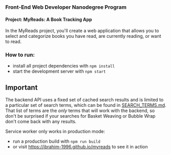 ### Front-End Web Developer Nanodegree Program
#### Project: MyReads: A Book Tracking App
In the MyReads project, you'll create a web application that allows you to select and categorize books you have read, are currently reading, or want to read.

### How to run:
* install all project dependencies with `npm install`
* start the development server with `npm start`

## Important
The backend API uses a fixed set of cached search results and is limited to a particular set of search terms, which can be found in [SEARCH_TERMS.md](SEARCH_TERMS.md). That list of terms are the _only_ terms that will work with the backend, so don't be surprised if your searches for Basket Weaving or Bubble Wrap don't come back with any results.

Service worker only works in production mode:
* run a production build with `npm run build`
* or visit https://ibrahim-1996.github.io/myreads to see it in action